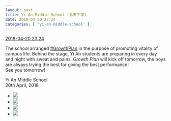 ```yaml
---
layout: post
title: Yi An Middle School (易安中学)
date: 2018-04-20 23:24
categories: [ 'yi-an-middle-school' ]
---
```


<div class="weibo-info">
  <a href="https://weibo.com/6074218720/Gd12taTVR">2018-04-20 23:24</a>
</div>

The school arranged [#GrowthPlan](https://weibo.com/p/100808fe7264e4339c41df171df3260846e152) in the purpose of promoting vitality of campus life. Behind the stage, Yi An students are preparing in every day and night with sweat and pains. *Growth Plan* will kick off tomorrow, the boys are always trying the best for giving the best performance!  
See you tomorrow!

<!-- more -->

Yi An Middle School  
20th April, 2018

<ul class="weibo-pic-list-2">
  <li class="weibo-pic">
    <a href="http://wx2.sinaimg.cn/mw690/006D4NLGgy1fqjjc3n69uj33vc2kwnpi.jpg"><img src="http://wx2.sinaimg.cn/thumb150/006D4NLGgy1fqjjc3n69uj33vc2kwnpi.jpg"/></a>
  </li>
  <li class="weibo-pic">
    <a href="http://wx4.sinaimg.cn/mw690/006D4NLGgy1fqjjc6p4ccj33vc2kwnpk.jpg"><img src="http://wx4.sinaimg.cn/thumb150/006D4NLGgy1fqjjc6p4ccj33vc2kwnpk.jpg"/></a>
  </li>
  <li class="weibo-pic">
    <a href="http://wx2.sinaimg.cn/mw690/006D4NLGgy1fqjjca3wltj32kw3vc7wo.jpg"><img src="http://wx2.sinaimg.cn/thumb150/006D4NLGgy1fqjjca3wltj32kw3vc7wo.jpg"/></a>
  </li>
  <li class="weibo-pic">
    <a href="http://wx3.sinaimg.cn/mw690/006D4NLGgy1fqjjcd0sopj33vd2kvnpj.jpg"><img src="http://wx3.sinaimg.cn/thumb150/006D4NLGgy1fqjjcd0sopj33vd2kvnpj.jpg"/></a>
  </li>
</ul>
